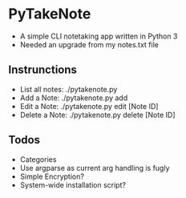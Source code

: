 # PyTakeNote #
- A simple CLI notetaking app written in Python 3
- Needed an upgrade from my notes.txt file

## Instrunctions
- List all notes:
    ./pytakenote.py
- Add a Note:
    ./pytakenote.py add
- Edit a Note:
    ./pytakenote.py edit [Note ID]
- Delete a Note:
    ./pytakenote.py delete [Note ID]

## Todos
- Categories
- Use argparse as current arg handling is fugly
- Simple Encryption?
- System-wide installation script?
